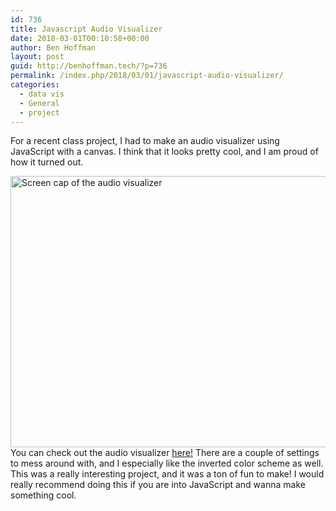 ```yaml
---
id: 736
title: Javascript Audio Visualizer
date: 2018-03-01T00:10:58+00:00
author: Ben Hoffman
layout: post
guid: http://benhoffman.tech/?p=736
permalink: /index.php/2018/03/01/javascript-audio-visualizer/
categories:
  - data vis
  - General
  - project
---
```

For a recent class project, I had to make an audio visualizer using JavaScript with a canvas. I think that it looks pretty cool, and I am proud of how it turned out.

<a href="http://benhoffman.tech/index.php/2018/03/01/javascript-audio-visualizer/audiovis/" rel="attachment wp-att-737"><img class="aligncenter wp-image-737 size-large" src="https://i1.wp.com/benhoffman.tech/wp-content/uploads/2018/03/audioVis.png?resize=840%2C434" alt="Screen cap of the audio visualizer" width="840" height="434" srcset="https://i1.wp.com/benhoffman.tech/wp-content/uploads/2018/03/audioVis.png?resize=1024%2C529 1024w, https://i1.wp.com/benhoffman.tech/wp-content/uploads/2018/03/audioVis.png?resize=300%2C155 300w, https://i1.wp.com/benhoffman.tech/wp-content/uploads/2018/03/audioVis.png?resize=768%2C396 768w, https://i1.wp.com/benhoffman.tech/wp-content/uploads/2018/03/audioVis.png?resize=1200%2C619 1200w, https://i1.wp.com/benhoffman.tech/wp-content/uploads/2018/03/audioVis.png?w=1240 1240w" sizes="(max-width: 709px) 85vw, (max-width: 909px) 67vw, (max-width: 1362px) 62vw, 840px" data-recalc-dims="1" /></a>You can check out the audio visualizer [here!](https://people.rit.edu/~bah8892/330/projects/audioviz/final/AudioViz/web-audio-visualizer-start.html) There are a couple of settings to mess around with, and I especially like the inverted color scheme as well. This was a really interesting project, and it was a ton of fun to make! I would really recommend doing this if you are into JavaScript and wanna make something cool.